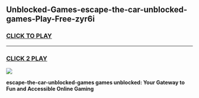 
## Unblocked-Games-escape-the-car-unblocked-games-Play-Free-zyr6i
<h3>
<a href="https://premium76.site?title=escape-the-car-unblocked-games&ref=18A">CLICK TO PLAY</a></h3>
<hr>

<h3>
<a href="https://premium76.site?title=escape-the-car-unblocked-games&ref=18A">CLICK 2 PLAY</a>
  
</h3>

<a href="https://premium76.site?title=escape-the-car-unblocked-games&ref=18A"><img src="https://clearcache.store/games.png"></a>


**escape-the-car-unblocked-games games unblocked: Your Gateway to Fun and Accessible Online Gaming**
